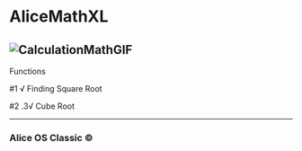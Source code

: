 # AliceMathXL



![CalculationMathGIF](https://user-images.githubusercontent.com/93813737/148248091-a1ec27b9-fd5c-467f-9520-8be2cfb77d6a.gif)
----------

Functions 

 #1 √ Finding Square Root 
 
 </strong>#2 .3√ Cube Root </strong>
 
 -------
 <h3>
  <strong>Alice OS Classic ©️</strong></h3>
